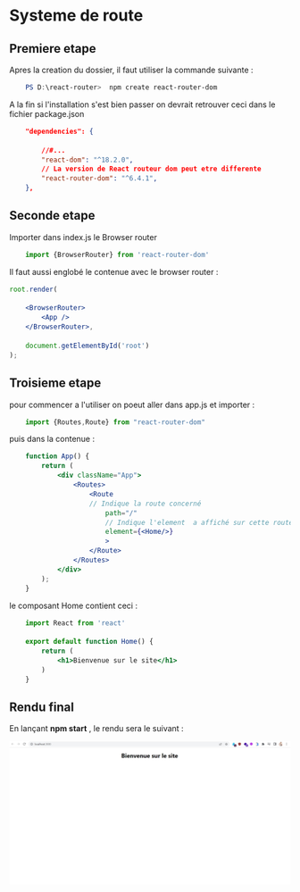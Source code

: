 #   Systeme de route

##  Premiere etape


Apres la creation du dossier, il faut utiliser la commande suivante : 
```powershell
    PS D:\react-router>  npm create react-router-dom
```


A la fin si l'installation s'est bien passer on devrait retrouver ceci dans le fichier package.json

```json
    "dependencies": {
        
        //#...
        "react-dom": "^18.2.0",
        // La version de React routeur dom peut etre differente
        "react-router-dom": "^6.4.1",
    },
```

## Seconde etape

Importer dans index.js le Browser router

```jsx
    import {BrowserRouter} from 'react-router-dom'
```


Il faut aussi englobé le contenue avec le browser  router : 

```jsx
root.render(

    <BrowserRouter>
        <App />
    </BrowserRouter>,

    document.getElementById('root')
);
```

## Troisieme etape

pour commencer a l'utiliser on poeut aller dans app.js et importer :

```jsx
    import {Routes,Route} from "react-router-dom"
```


puis dans la contenue : 

```jsx
    function App() {
        return (
            <div className="App">
                <Routes>
                    <Route 
                    // Indique la route concerné
                        path="/" 
                        // Indique l'element  a affiché sur cette route
                        element={<Home/>}
                        >
                    </Route>
                </Routes>
            </div>
        );
    }
```

le composant Home contient ceci : 

```jsx
    import React from 'react'

    export default function Home() {
        return (
            <h1>Bienvenue sur le site</h1>
        )
    }

```

## Rendu final 

En lançant **npm start** , le rendu sera le suivant : 

![Rendu Final](screenInstall.jpg "Le Rendu Final")

